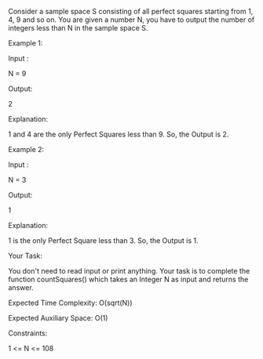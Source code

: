 Consider a sample space S consisting of all perfect squares starting from 1, 4, 9 and so on. 
You are given a number N, you have to output the number of integers less than N in the sample space S.

Example 1:

Input :

N = 9

Output:

2

Explanation:

1 and 4 are the only Perfect Squares less than 9. So, the Output is 2.

Example 2:

Input :

N = 3

Output:

1

Explanation:

1 is the only Perfect Square less than 3. So, the Output is 1.
 

Your Task:

You don't need to read input or print anything. Your task is to complete the function countSquares()
which takes an Integer N as input and returns the answer.

 

Expected Time Complexity: O(sqrt(N))

Expected Auxiliary Space: O(1)

Constraints:

1 <= N <= 108
